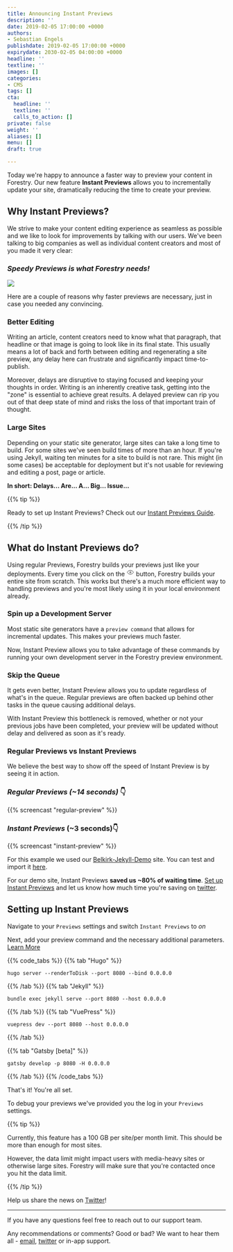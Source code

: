 ```yaml
---
title: Announcing Instant Previews
description: ''
date: 2019-02-05 17:00:00 +0000
authors:
- Sebastian Engels
publishdate: 2019-02-05 17:00:00 +0000
expirydate: 2030-02-05 04:00:00 +0000
headline: ''
textline: ''
images: []
categories:
- CMS
tags: []
cta:
  headline: ''
  textline: ''
  calls_to_action: []
private: false
weight: ''
aliases: []
menu: []
draft: true

---
```

Today we're happy to announce a faster way to preview your content in Forestry. Our new feature **Instant Previews** allows you to incrementally update your site, dramatically reducing the time to create your preview.

## Why Instant Previews?

We strive to make your content editing experience as seamless as possible and we like to look for improvements by talking with our users. We've been talking to big companies as well as individual content creators and most of you made it very clear:

### _Speedy Previews is what Forestry needs!_

![](/uploads/2019/01/judge-judy.gif)

Here are a couple of reasons why faster previews are necessary, just in case you needed any convincing.

### Better Editing

Writing an article, content creators need to know what that paragraph, that headline or that image is going to look like in its final state. This usually means a lot of back and forth between editing and regenerating a site preview, any delay here can frustrate and significantly impact time-to-publish.

Moreover, delays are disruptive to staying focused and keeping your thoughts in order. Writing is an inherently creative task, getting into the "zone" is essential to achieve great results. A delayed preview can rip you out of that deep state of mind and risks the loss of that important train of thought.

### Large Sites

Depending on your static site generator, large sites can take a long time to build. For some sites we've seen build times of more than an hour. If you're using Jekyll, waiting ten minutes for a site to build is not rare. This might (in some cases) be acceptable for deployment but it's not usable for reviewing and editing a post, page or article.

**In short: Delays... Are... A... Big... Issue...**

{{% tip %}}

Ready to set up Instant Previews? Check out our [Instant Previews Guide](/docs/instant-previews/).

{{% /tip %}}

## What do Instant Previews do?

Using regular Previews, Forestry builds your previews just like your deployments. Every time you click on the <svg xmlns="http://www.w3.org/2000/svg" width="18" height="18" viewBox="0 0 24 24"><g fill="none" fill-rule="evenodd" stroke="currentcolor" stroke-width="1.2"><path d="M12 18c6 0 10-6 10-6s-4-6-10-6-10 6-10 6 4 6 10 6z"></path><circle cx="12" cy="12" r="2"></circle></g></svg> button, Forestry builds your entire site from scratch. This works but there's a much more efficient way to handling previews and you're most likely using it in your local environment already.

### Spin up a Development Server

Most static site generators have a `preview command` that allows for incremental updates. This makes your previews much faster.

Now, Instant Preview allows you to take advantage of these commands by running your own development server in the Forestry preview environment.

### Skip the Queue

It gets even better, Instant Preview allows you to update regardless of what's in the queue. Regular previews are often backed up behind other tasks in the queue causing additional delays.

With Instant Preview this bottleneck is removed, whether or not your previous jobs have been completed, your preview will be updated without delay and delivered as soon as it's ready.

### Regular Previews vs Instant Previews

We believe the best way to show off the speed of Instant Preview is by seeing it in action.

### _Regular Previews (\~14 seconds)_ 👇

{{% screencast "regular-preview" %}}

### _Instant Previews_ (\~3 seconds)👇

{{% screencast "instant-preview" %}}

For this example we used our [Belkirk-Jekyll-Demo](https://github.com/forestryio-templates/belkirk-jekyll-demo/) site. You can test and import it [here](https://app.forestry.io/quick-start?repo=forestryio-templates/belkirk-jekyll-demo&provider=github&engine=jekyll).

For our demo site, Instant Previews **saved us \~80% of waiting time**. [Set up Instant Previews](/docs/instant-previews/) and let us know how much time you're saving on [twitter](https://twitter.com/intent/tweet?text=What%3F!%20My%20static%20site%20now%20previews%205%20times%20faster%20in%20%40forestryio%20with%20Instant%20Previews!%20%23gostatic%20%23staticsites%20https%3A%2F%2Fforestry.io%2Fblog%2Fannouncing-instant-previews%2F).

## Setting up Instant Previews

Navigate to your `Previews` settings and switch `Instant Previews` to _on_

Next, add your preview command and the necessary additional parameters. [Learn More](/docs/instant-previews/)

{{% code_tabs %}} {{% tab "Hugo" %}}

    hugo server --renderToDisk --port 8080 --bind 0.0.0.0

{{% /tab %}} {{% tab "Jekyll" %}}

    bundle exec jekyll serve --port 8080 --host 0.0.0.0

{{% /tab %}} {{% tab "VuePress" %}}

    vuepress dev --port 8080 --host 0.0.0.0

{{% /tab %}}

{{% tab "Gatsby \[beta\]" %}}

    gatsby develop -p 8080 -H 0.0.0.0

{{% /tab %}} {{% /code_tabs %}}

That's it! You're all set.

To debug your previews we've provided you the log in your `Previews` settings.

{{% tip %}}

Currently, this feature has a 100 GB per site/per month limit. This should be more than enough for most sites.

However, the data limit might impact users with media-heavy sites or otherwise large sites. Forestry will make sure that you're contacted once you hit the data limit.

{{% /tip %}}

Help us share the news on [Twitter](https://twitter.com/intent/tweet?text=Who%20doesn%27t%20want%20Instant%20Previews%20for%20their%20static%20site%20CMS%3F!%20%40forestryio%20just%20made%20that%20happen.%20%23gostatic%20%23staticsites%20https%3A%2F%2Fforestry.io%2Fblog%2Fannouncing-instant-previews%2F)!

***

If you have any questions feel free to reach out to our support team.

Any recommendations or comments? Good or bad? We want to hear them all - [email](https://forestry.io/support/), [twitter](https://twitter.com/forestryio) or in-app support.